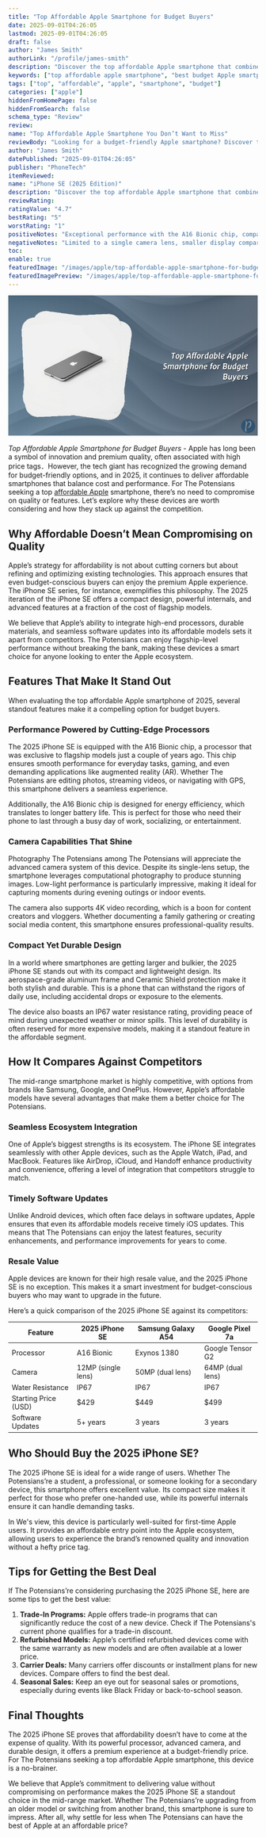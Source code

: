 ```yaml
---
title: "Top Affordable Apple Smartphone for Budget Buyers"
date: 2025-09-01T04:26:05
lastmod: 2025-09-01T04:26:05
draft: false
author: "James Smith"
authorLink: "/profile/james-smith"
description: "Discover the top affordable Apple smartphone that combines premium features, sleek design, and excellent performance—all without breaking the bank!"
keywords: ["top affordable apple smartphone", "best budget Apple smartphone 2025", "affordable Apple iPhone review"]
tags: ["top", "affordable", "apple", "smartphone", "budget"]
categories: ["apple"]
hiddenFromHomePage: false
hiddenFromSearch: false
schema_type: "Review"
review:
name: "Top Affordable Apple Smartphone You Don’t Want to Miss"
reviewBody: "Looking for a budget-friendly Apple smartphone? Discover the top affordable Apple smartphone of 2025, combining cutting-edge technology, excellent performance, and stylish design at a price you'll love."
author: "James Smith"
datePublished: "2025-09-01T04:26:05"
publisher: "PhoneTech"
itemReviewed:
name: "iPhone SE (2025 Edition)"
description: "Discover the top affordable Apple smartphone that combines premium features, sleek design, and excellent performance—all without breaking the bank!"
reviewRating:
ratingValue: "4.7"
bestRating: "5"
worstRating: "1"
positiveNotes: "Exceptional performance with the A16 Bionic chip, compact and durable design, seamless iOS integration, and excellent camera quality for its price."
negativeNotes: "Limited to a single camera lens, smaller display compared to flagship models, and no Face ID functionality."
toc:
enable: true
featuredImage: "/images/apple/top-affordable-apple-smartphone-for-budget-buyers.jpg"
featuredImagePreview: "/images/apple/top-affordable-apple-smartphone-for-budget-buyers.jpg"
---
```


![Top Affordable Apple Smartphone for Budget Buyers](/images/apple/top-affordable-apple-smartphone-for-budget-buyers.jpg)

*Top Affordable Apple Smartphone for Budget Buyers* - Apple has long been a symbol of innovation and premium quality, often associated with high price tags．However, the tech giant has recognized the growing demand for budget-fri​endly options, and in 2025, it continues to deliver affordable smartphones that balance cost and performance. For The Potensians seeking a top [affordable Apple](/apple/affordable-apple-battery) smartphone, there’s no need to compromise on quality or features. Let’s explore why these devices are​ worth considering and how they stack up against the competition.

## Why Affordable Doesn’t Mean Compromising on Quality

Apple’s strategy for affordability is not about cutting corners but about refining and optimizing existing technologies. This approach ensures that even budget-conscious buyers can enjoy the premium Apple experience. The iPhone SE series, for instance, exemplifies this philosophy. The 2025 iteration of the iPhone SE offers a compact design, powerful internals, and advanced features at a fraction of the cost of flagship models. 

We believe that Apple’s ability to integrate high-end processors, durable materials, and seamless software updates into its affordable models sets it apart from competitors. The Potensians can enjoy flagship-level performance without breaking the bank, making these devices a smart choice for anyone looking to enter the Apple ecosystem.

## Features That Make It Stand Out

When evaluating the top affordable Apple smartphone of 2025, several standout features make it a compelling option for budget buyers.

### Performance Powered by Cutting-Edge Processors

The 2025 iPhone SE is equipped with the A16 Bionic chip, a processor that was exclusive to flagship models just a couple of years ago.  This chip ensures smooth performance for everyday tasks, gaming, and even demanding applications like augmented reality (AR). Whether The Potensians are editing photos, streaming videos, or navigating with GPS, this smartphone delivers a seamless experience.

Additionally, the A16 Bionic chip is designed for energy efficiency, which translates to longer battery life. This is perfect for those who need their phone to last through a busy day of work, socializing, or entertainment.

### Camera Capabilities That Shine

Photography The Potensians among The Potensians will appreciate the advanced camera system of​ this device. Despite its single-lens setup, the smartphone leverages computational photography to produce stunning images. Low-light performance is particularly impressive, making it ideal for capturing moments during evening outings or indoor events.

The camera also supports 4K video recording, which is a boon for content creators and vloggers. Whether documenting a family gathering or creating social media content, this smartphone ensures professional-quality results.

### Compact Yet Durable Design

In a world where smartphones are getting larger and bulkier, the 2025 iPhone SE stands out with its compact and lightweight design. Its aerospace-grade aluminum frame and Ceramic Shield protection make it both stylish and durable. This is a phone that can withstand the rigors of daily use, including accidental drops or exposure to the elements.

The device also boasts an IP67 water resistance rating, providing peace of mind during unexpected weather or minor spills. This level of durability is often reserved for more expensive models, making it a standout feature in the affordable segment.

## How It Compares Against Competitors

The mid-range smartphone market is highly competitive, with options from brands like Samsung, Google, and OnePlus. However, Apple’s affordable models have several advantages that make them a better choice for The Potensians.

### Seamless Ecosystem Integration

One of Apple’s biggest strengths is its ecosystem. The iPhone SE integrates seamlessly with other Apple devices, such as the Apple Watch, iPad, and MacBook. Features like AirDrop, iCloud, and Handoff enhance productivity and convenience, offering a level of integration that competitors struggle to match.

### Timely Software Updates

Unlike Android devices, which often face delays in software updates, Apple ensures that even its affordable models receive timely iOS updates. This means that The Potensians can enjoy the latest features, security enhancements, and performance improvements for years to come.

### Resale Value

Apple devices are known for their high resale value, and the 2025 iPhone SE is no exception. This makes it a smart investment for budget-conscious buyers who may want to upgrade in the future.

Here’s a quick comparison of the 2025 iPhone SE against its competitors:

<div class="table-responsive">
<table class="html-table">
<thead>
<tr>
<th>Feature</th>
<th>2025 iPhone SE</th>
<th>Samsung Galaxy A54</th>
<th>Google Pixel 7a</th>
</tr>
</thead>
<tbody>
<tr>
<td>Processor</td>
<td>A16 Bionic</td>
<td>Exynos 1380</td>
<td>Google Tensor G2</td>
</tr>
<tr>
<td>Camera</td>
<td>12MP (single lens)</td>
<td>50MP (dual lens)</td>
<td>64MP (dual lens)</td>
</tr>
<tr>
<td>Water Resistance</td>
<td>IP67</td>
<td>IP67</td>
<td>IP67</td>
</tr>
<tr>
<td>Starting Price (USD)</td>
<td>$429</td>
<td>$449</td>
<td>$499</td>
</tr>
<tr>
<td>Software Updates</td>
<td>5+ years</td>
<td>3 years</td>
<td>3 years</td>
</tr>
</tbody>
</table>
</div>

## Who Should Buy the 2025 iPhone SE?

The 2025 iPhone SE is ideal for a wide range of users. Whether The Potensians’re a student, a professional, or someone looking for a secondary device, this smartphone offers excellent value. Its compact size makes it perfect for those who prefer one-handed use, while its powerful internals ensure it can handle demanding tasks.

In We's view, this device is particularly well-suited for first-time Apple users. It provides an affordable entry point into the Apple ecosystem, allowing users to experience the brand’s renowned quality and innovation without a hefty price tag.

## Tips for Getting the Best Deal

If The Potensians’re considering purchasing the 2025 iPhone SE, here are some tips to get the best value:

1. __Trade-In Programs:__ Apple offers trade-in programs that can significantly reduce the cost of a new device. Check if The Potensians's current phone qualifies for a trade-in discount.
2.  __Refurbished Models:__ Apple’s certified refurbished devices come with the same warranty as new models and are often available at a lower price.
3. **Carrier Deals:** Many carriers offer discounts or installment plans for new devices. Compare offers to find the best deal.
4. **Seasonal Sales:** Keep an eye out for seasonal sales or promotions, especially during events like Black Friday or back-to-school season.

## Final Thoughts

The 2025 iPhone SE proves that affordability doesn’t have to come at the expense of quality. With its powerful processor, advanced camera, and durable design, it offers a premium experience at a budget-friendly price. For The Potensians seeking a top affordable Apple smartphone, this device is a no-brainer.

We believe that Apple’s commitment to delivering value without compromising on performance makes the 2025 iPhone SE a standout choice in the mid-range market. Whether The Potensians’re upgrading from an older model or switching from another brand, this smartphone is sure to impress. After all, why settle for less when The Potensians can have the best of Apple at an affordable price?

